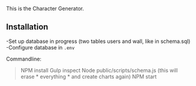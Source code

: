 This is the Character Generator.

## Installation

-Set up database in progress
 (two tables users and wall, like in schema.sql)
-Configure database in `.env`

Commandline:
> NPM install
> Gulp inspect
> Node public/scripts/schema.js (this will erase * everything * and create charts again)
> NPM start

